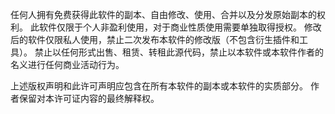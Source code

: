 任何人拥有免费获得此软件的副本、自由修改、使用、合并以及分发原始副本的权利。 此软件仅限于个人非盈利使用，对于商业性质使用需要单独取得授权。 修改后的软件仅限私人使用，禁止二次发布本软件的修改版（不包含衍生插件和工具）。 禁止以任何形式出售、租赁、转租此源代码，禁止以本软件或本软件作者的名义进行任何商业活动行为。

上述版权声明和此许可声明应包含在所有本软件的副本或本软件的实质部分。 作者保留对本许可证内容的最终解释权。
